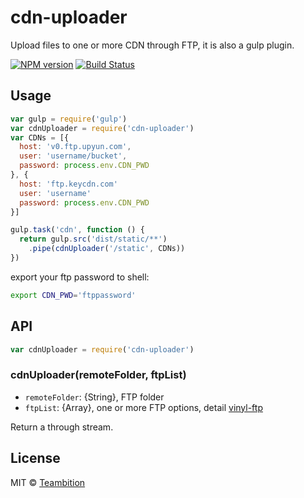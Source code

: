 cdn-uploader
====
Upload files to one or more CDN through FTP, it is also a gulp plugin.

[![NPM version][npm-image]][npm-url]
[![Build Status][travis-image]][travis-url]

## Usage
```js
var gulp = require('gulp')
var cdnUploader = require('cdn-uploader')
var CDNs = [{
  host: 'v0.ftp.upyun.com',
  user: 'username/bucket',
  password: process.env.CDN_PWD
}, {
  host: 'ftp.keycdn.com'
  user: 'username'
  password: process.env.CDN_PWD
}]

gulp.task('cdn', function () {
  return gulp.src('dist/static/**')
    .pipe(cdnUploader('/static', CDNs))
})
```

export your ftp password to shell:
```sh
export CDN_PWD='ftppassword'
```

## API

```js
var cdnUploader = require('cdn-uploader')
```

### cdnUploader(remoteFolder, ftpList)
- `remoteFolder`: {String}, FTP folder
- `ftpList`: {Array}, one or more FTP options, detail [vinyl-ftp](https://github.com/morris/vinyl-ftp#ftpcreate-config-)

Return a through stream.

## License

MIT © [Teambition](http://teambition.com)

[npm-url]: https://npmjs.org/package/cdn-uploader
[npm-image]: http://img.shields.io/npm/v/cdn-uploader.svg

[travis-url]: https://travis-ci.org/teambition/cdn-uploader
[travis-image]: http://img.shields.io/travis/teambition/cdn-uploader.svg
